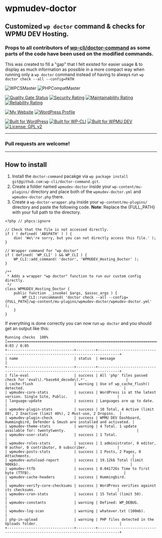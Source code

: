 # wpmudev-doctor

## Customized `wp doctor` command & checks for WPMU DEV Hosting.

### Props to all contributors of [wp-cli/doctor-command](https://github.com/wp-cli/doctor-command) as some parts of the code have been used on the modified commands.

This was created to fill a "gap" that I felt existed for easier usage & to display as much information as possible in a more compact way when running only a `wp doctor` command instead of having to always run `wp doctor check --all --config=PATH`

![WPCSMaster](https://github.com/mrxkon/wpmudev-doctor/workflows/WordPress%20Coding%20Standards/badge.svg) ![PHPCompatMaster](https://github.com/mrxkon/wpmudev-doctor/workflows/PHP%20Compatibility%207.0+/badge.svg)

[![Quality Gate Status](https://sonarcloud.io/api/project_badges/measure?project=mrxkon_wpmudev-doctor&metric=alert_status)](https://sonarcloud.io/dashboard?id=mrxkon_wpmudev-doctor) [![Security Rating](https://sonarcloud.io/api/project_badges/measure?project=mrxkon_wpmudev-doctor&metric=security_rating)](https://sonarcloud.io/dashboard?id=mrxkon_wpmudev-doctor)
 [![Maintainability Rating](https://sonarcloud.io/api/project_badges/measure?project=mrxkon_wpmudev-doctor&metric=sqale_rating)](https://sonarcloud.io/dashboard?id=mrxkon_wpmudev-doctor) [![Reliability Rating](https://sonarcloud.io/api/project_badges/measure?project=mrxkon_wpmudev-doctor&metric=reliability_rating)](https://sonarcloud.io/dashboard?id=mrxkon_wpmudev-doctor)


[![My Website](https://img.shields.io/badge/My-Website-orange.svg)](https://xkon.gr)  [![WordPress Profile](https://img.shields.io/badge/WordPress-Profile-blue.svg)](https://profiles.wordpress.org/xkon)

[![Built for WordPress](https://img.shields.io/badge/built%20for-WordPress-blue)](https://wordpress.org) [![Built for WP-CLI](https://img.shields.io/badge/built%20for-WP--CLI-3d681d)](https://wp-cli.org/) [![Built for WPMU DEV](https://img.shields.io/badge/built%20for-WPMU%20DEV-blue)](https://premium.wpmudev.org/)
[![License: GPL v2](https://img.shields.io/badge/License-GPL%20v2+-red)](http://www.gnu.org/licenses/gpl-2.0.html)

---
### Pull requests are welcome!
---

## How to install

1. Install the `doctor-command` pacakge via `wp package install git@github.com:wp-cli/doctor-command.git`.
2. Create a folder named `wpmudev-doctor` inside your `wp-content/mu-plugins/` directory and place both of the `wpmudev-doctor.yml` and `wpmudev-doctor.php` there.
3. Create a `wp-doctor-wrapper.php` inside your `wp-content/mu-plugins/` directory and paste the following code. __Note__: Replace the {FULL_PATH} with your full path to the directory.

```
<?php // phpcs:ignore

// Check that the file is not accessed directly.
if ( ! defined( 'ABSPATH' ) ) {
	die( 'We\'re sorry, but you can not directly access this file.' );
}

// Wrapper command for "wp doctor"
if ( defined( 'WP_CLI' ) && WP_CLI ) {
	WP_CLI::add_command( 'doctor', 'WPMUDEV_Hosting_Doctor' );
}

/**
 * Adds a wrapper "wp doctor" function to run our custom config directly.
 */
class WPMUDEV_Hosting_Doctor {
	public function __invoke( $args, $assoc_args ) {
		WP_CLI::runcommand( 'doctor check --all --config={FULL_PATH}/wp-content/mu-plugins/wpmudev-doctor/wpmudev-doctor.yml' );
	}
}
```

If everything is done correctly you can now run `wp doctor` and you should get an output like this:

```
Running checks  100% [============================================================================================] 0:03 / 0:05
+-------------------------------+---------+--------------------------------------------------------------------------------+
| name                          | status  | message                                                                        |
+-------------------------------+---------+--------------------------------------------------------------------------------+
| file-eval                     | success | All 'php' files passed check for 'eval\(.*base64_decode\(.*'.                  |
| cache-flush                   | warning | Use of wp_cache_flush() detected.                                              |
| wpmudev-core-stats            | success | WordPress is at the latest version. Single Site, Public.                       |
| language-update               | success | Languages are up to date.                                                      |
| wpmudev-plugin-stats          | success | 10 Total, 4 Active (limit 80), 2 Inactive (limit 40%), 2 Must-use, 2 Dropins.  |
| wpmudev-plugin-check          | success | WPMU DEV Dashboard, Hummingbird, Defender & Smush are installed and activated. |
| wpmudev-theme-stats           | warning | 4 Total. 1 update available for: twentytwenty.                                 |
| wpmudev-user-stats            | success | 1 Total.                                                                       |
| wpmudev-roles-stats           | success | 1 administrator, 0 editor, 0 author, 0 contributor, 0 subscriber.              |
| wpmudev-posts-stats           | success | 1 Posts, 2 Pages, 0 Attachments.                                               |
| wpmudev-autoload-report       | success | 19.12kb Total (limit 900kb).                                                   |
| wpmudev-ttfb                  | success | 0.041726s Time to first byte (TTFB).                                           |
| wpmudev-cache-headers         | success | Hummingbird.                                                                   |
| wpmudev-verify-core-checksums | success | WordPress verifies against its checksums.                                      |
| wpmudev-cron-stats            | success | 15 Total (limit 50).                                                           |
| wpmudev-constants             | warning | Defined: WP_DEBUG.                                                             |
| wpmudev-log-scan              | warning | whatever.txt (100mb).                                                          |
| php-in-upload                 | warning | PHP files detected in the Uploads folder.                                      |
+-------------------------------+---------+--------------------------------------------------------------------------------+
```
